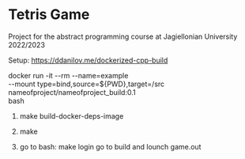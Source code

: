 # Tetris Game

Project for the abstract programming course at Jagiellonian University 2022/2023

Setup: https://ddanilov.me/dockerized-cpp-build

docker run -it --rm --name=example \
 --mount type=bind,source=${PWD},target=/src \
 nameofproject/nameofproject_build:0.1 \
 bash

1. make build-docker-deps-image

2. make

3. go to bash: make login
   go to build and lounch game.out
